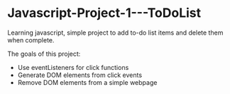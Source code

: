 # Javascript-Project-1---ToDoList

Learning javascript, simple project to add to-do list items and delete them when complete.

The goals of this project: 
- Use eventListeners for click functions
- Generate DOM elements from click events
- Remove DOM elements from a simple webpage 
